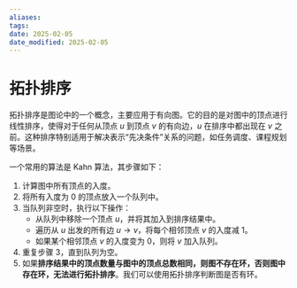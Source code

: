 ```yaml
---
aliases: 
tags: 
date: 2025-02-05
date_modified: 2025-02-05
---
```


# 拓扑排序

拓扑排序是图论中的一个概念，主要应用于有向图。它的目的是对图中的顶点进行线性排序，使得对于任何从顶点 $u$ 到顶点 $v$ 的有向边，$u$ 在排序中都出现在 $v$ 之前。这种排序特别适用于解决表示“先决条件”关系的问题，如任务调度、课程规划等场景。

一个常用的算法是 Kahn 算法，其步骤如下：

1. 计算图中所有顶点的入度。
2. 将所有入度为 0 的顶点放入一个队列中。
3. 当队列非空时，执行以下操作：
    - 从队列中移除一个顶点 $u$，并将其加入到排序结果中。
    - 遍历从 $u$ 出发的所有边 $u \rightarrow v$，将每个相邻顶点 $v$ 的入度减 1。
    - 如果某个相邻顶点 $v$ 的入度变为 0，则将 $v$ 加入队列。
4. 重复步骤 3，直到队列为空。
5. 如果**排序结果中的顶点数量与图中的顶点总数相同，则图不存在环，否则图中存在环，无法进行拓扑排序**。我们可以使用拓扑排序判断图是否有环。
